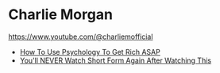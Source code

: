 # Charlie Morgan
https://www.youtube.com/@charliemofficial

- [How To Use Psychology To Get Rich ASAP](https://youtu.be/hRvBVjh1JoM)
- [You'll NEVER Watch Short Form Again After Watching This](https://youtu.be/d43tivfx0qw)
